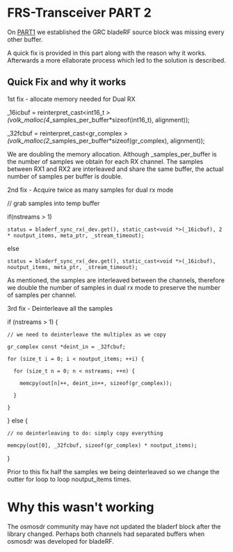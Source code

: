 # FRS-Transceiver PART 2

On [PART1](https://github.com/Abdob/FRS-Transceiver/blob/master/README_PART1.md) we established the GRC bladeRF source block was missing every other buffer.

A quick fix is provided in this part along with the reason why it works. Afterwards a more ellaborate process which led to the solution is described.

## Quick Fix and why it works

1st fix - allocate memory needed for Dual RX

  _16icbuf = reinterpret_cast<int16_t *>(volk_malloc(4*_samples_per_buffer*sizeof(int16_t), alignment));
  
  _32fcbuf = reinterpret_cast<gr_complex *>(volk_malloc(2*_samples_per_buffer*sizeof(gr_complex), alignment));

We are doubling the memory allocation. Although _samples_per_buffer is the number of samples we obtain for each RX channel. The samples between RX1 and RX2 are interleaved and share the same buffer, the actual number of samples per buffer is double.

2nd fix - Acquire twice as many samples for dual rx mode

  // grab samples into temp buffer
  
  if(nstreams > 1)
  
    status = bladerf_sync_rx(_dev.get(), static_cast<void *>(_16icbuf), 2 * noutput_items, meta_ptr, _stream_timeout);
    
  else
  
    status = bladerf_sync_rx(_dev.get(), static_cast<void *>(_16icbuf), noutput_items, meta_ptr, _stream_timeout);
    
As mentioned, the samples are interleaved between the channels, therefore we double the number of samples in dual rx mode to preserve the number of samples per channel.

3rd fix - Deinterleave all the samples
 
 if (nstreams > 1) {
  
    // we need to deinterleave the multiplex as we copy
    
    gr_complex const *deint_in = _32fcbuf;
    
    for (size_t i = 0; i < noutput_items; ++i) {
    
      for (size_t n = 0; n < nstreams; ++n) {
      
        memcpy(out[n]++, deint_in++, sizeof(gr_complex));
        
      }
      
    }
    
  } else {
  
    // no deinterleaving to do: simply copy everything
    
    memcpy(out[0], _32fcbuf, sizeof(gr_complex) * noutput_items);
    
  }
  
  
Prior to this fix half the samples we being deinterleaved so we change the outter for loop to loop noutput_items times.


# Why this wasn't working

The osmosdr community may have not updated the bladerf block after the library changed. Perhaps both channels had separated buffers when osmosdr was developed for bladeRF.




